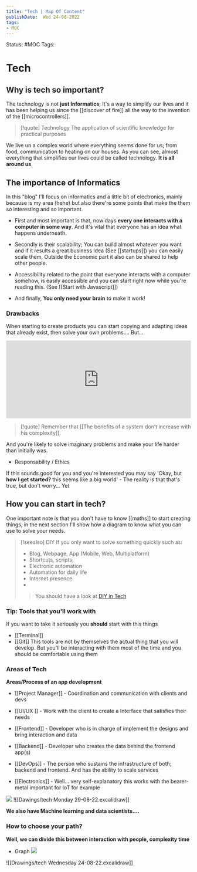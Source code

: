 ```yaml
---
title: "Tech | Map Of Content"
publishDate:  Wed 24-08-2022
tags:
- MOC
---
```

Status: #MOC
Tags:

# Tech

## Why is tech so important?

The technology is not **just Informatics**; It's a way to simplify our lives and  it has been helping us since the [[discover of fire]] all the way to the invention of the [[microcontrollers]].   

> [!quote] Technology
>  The application of scientific knowledge for practical purposes

We live un a complex world where everything seems done for us; from food, communication to heating on our houses. As you can see, almost everything that simplifies our lives could be called technology. **It is all around us** 



## The importance of Informatics


In this "blog" I'll focus on informatics and a little bit of electronics, mainly because is my area (hehe) but also there're some points that make the them so interesting and so important.

- First and most important is that, now days **every one interacts with a computer in some way**.  And It's vital that everyone has an idea what happens underneath. 

- Secondly is their scalability; You can build almost whatever you want and if it results a great business Idea (See [[startups]]) you can easily scale them, Outside the Economic part it also can be shared to help other people.

- Accessibility related to the point that everyone interacts with a computer somehow, is easily accessible and you can start right now while you're reading this. (See [[Start with Javascript]])

- And finally, **You only need your brain** to make it work!

### Drawbacks

When starting to create products you can start copying and adapting ideas that already exist, then solve your own problems.... 
But...
<div style="width:100%;height:0;padding-bottom:42%;position:relative;"><iframe src="https://giphy.com/embed/10KIsXhwdoerHW" width="100%" height="100%" style="position:absolute" frameBorder="0" class="giphy-embed" allowFullScreen></iframe></div>

> [!quote] Remember that
[[The benefits of a system don’t increase with his complexity]]. 

And you're likely to solve imaginary problems and make your life harder than initially was.

- Responsability / Ethics

If this sounds good for you and you're interested you may say 'Okay, but **how I get started?** this seems like a big world' - The reality is that that's true, but don't worry... Yet 

## How **you**  can start in tech?

One important note is that you  don't have to know [[maths]] to start creating things, in the next section I'll show how a diagram to know what you can use to solve your needs. 


> [!seealso] DIY
>  If you only want to solve something quickly such as:
>  - Blog, Webpage, App (Mobile, Web, Multiplatform)
>  - Shortcuts, scripts, 
>  - Electronic automation
>  - Automation for daily life
>  - Internet presence
>  - 
>  > You should have a look at [DIY in Tech](DIY%20in%20Tech)


### Tip: Tools that you'll work with
If you want to take it seriously you **should** start with this things
- [[Terminal]]
- [[Git]]
This tools are not by themselves the actual thing that you will develop. But you'll be interacting with them most of the time and you should be comfortable using them


### Areas of Tech

**Areas/Process of an app development**

- [[Project Manager]] - Coordination and communication with clients and devs
- [[UI/UX ]] - Work with the client to create a Interface that satisfies their needs
- [[Frontend]] - Developer who is in charge of implement the designs and bring interaction and data
- [[Backend]] - Developer who creates the data behind the frontend app(s) 
- [[DevOps]] - The person who sustains the infrastructure of both; backend and frontend. And has the ability to scale services 

- [[Electronics]] - Well... very self-explanatory this works with the bearer-metal important for IoT for example

![](Files/Pasted%20image%2020220829222230.png)
![[Dawings/tech Monday 29-08-22.excalidraw]]


**We also have Machine learning and data scientists....**


### How to choose your path?

**Well, we can divide this between interaction with people, complexity time** 


- Graph
![](Files/Pasted%20image%2020220824153914.png)

![[Drawings/tech Wednesday 24-08-22.excalidraw]]